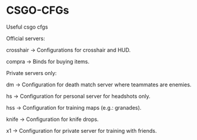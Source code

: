 # CSGO-CFGs
Useful csgo cfgs

Official servers:

crosshair → Configurations for crosshair and HUD.

compra → Binds for buying items.

Private servers only:

dm → Configuration for death match server where teammates are enemies.

hs → Configuration for personal server for headshots only.

hss → Configuration for training maps (e.g.: granades).

knife → Configuration for knife drops.

x1 → Configuration for private server for training with friends.
